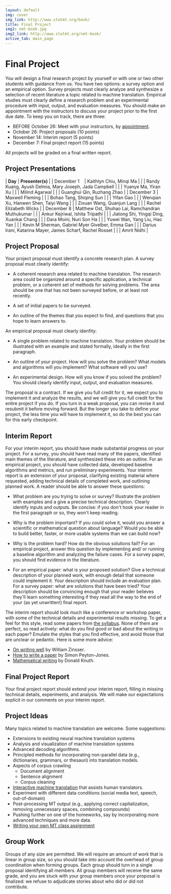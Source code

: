 ```yaml
---
layout: default
img: cover
img_link: http://www.statmt.org/book/
title: Final Project
img2: nmt-book.jpg
img2_link: http://www.statmt.org/nmt-book/
active_tab: main_page 
---
```


Final Project
=============

You will design a final research project by yourself or with one or two other
students with guidance from us. You have two options: a survey option and an 
empirical option. Survey projects must clearly analyze and synthesize a selection
of recent literature a topic related to machine translation. Empirical studies 
must clearly define a research problem and an experimental procedure with 
input, output, and evaluation measures. You should make an appointment with
the instructors to discuss your project prior to the first due date. To
keep you on track, there are three:

* BEFORE October 26: Meet with your instructors, by [appointment](https://docs.google.com/document/d/1cjrpvD4bYlDFLD5ROpFlsx-rNC7JE1r2JGxjLOOPjNI/edit).
* October 26: Project proposals (10 points)
* November 14: Interim report (5 points)
* December 7: Final project report (15 points)

All projects will be graded on a final written report.

Project Presentations
---------------------

| **Day**      | **Presenter(s)** |
| December 1&nbsp;&nbsp;&nbsp; | Kaithlyn Chiu, Minqi Ma |
| | Randy Kuang, Ayush Delmia, Mary Joseph, Jada Campbell |
| | Yuanye Ma, Yiran Xu |
| | Milind Agarwal |
| | Guanghui Qin, Ruzhang Zhao |
| December 3 | Maxwell Fleming  |
| | Bohao Tang, Shiqing Sun |
| | Yifan Gao |
| | Wenqian Xu, Hanwen Shen, Taiyi Wang |
| | Zixuan Wang, Quanjun Lang |
| | Rachel Elizabeth Wicks |
| December 8 | Matthew Ost, Shuhao Lai, Ramchandran Muthukumar  |
| | Ankur Kejriwal, Ishita Tripathi |
| | Jiatong Shi, Yingqi Ding, Xuankai Chang |
| | Dara Moini, Nuri Son Ha |
| | Yuwei Wan, Yang Liu, Hao Yan |
| | Kevin M Sherman, Gabriel Myer Givelber, Emma Gan |
| | Darius Irani, Katarina Mayer, James Scharf, Rachel Rosset |
| | Amrit Nidhi |


Project Proposal
----------------
Your project proposal must identify a concrete research plan. A survey
proposal must clearly identify:

* A coherent research area related to machine translation. The research
area could be organized around a specific application, a technical 
problem, or a coherent set of methods for solving problems. The area
should be one that has not been surveyed before, or at least not 
recently.

* A set of initial papers to be surveyed.

* An outline of the themes that you expect to find, and questions that
you hope to learn answers to.

An empirical proposal must clearly idenfity:

* A single problem related to machine translation. Your problem should
be illustrated with an example and stated formally, ideally in the first
paragraph.

* An outline of your project. How will you solve the problem? What models 
and algorithms will you implement? What software will you use? 

* An experimental design. How will you know if you solved the problem?
You should clearly identify input, output, and evaluation measures.

The proposal is a contract. If we give you full credit for it, we expect
you to implement it and analyze the results, and we will give you full 
credit for the entire project if you do. If you turn in a weak proposal, 
you can revise it and resubmit it before moving forward. But the longer you 
take to define your project, the less time you will have to implement it, so
do the best you can for this early checkpoint.

Interim Report
--------------

For your interim report, you should have made substantial progress
on your project. For a survey, you should have read many of the papers,
identified main themes of the literature, and synthesized these into an 
outline. For an empirical project, you should have collected data, developed
baseline algorithms and metrics, and run preliminary experiments. Your 
interim report is an extension of your proposal, clarifying existing
material where requested, adding technical details of completed work, and 
outlining planned work. A reader should be able to answer these questions:

* What problem are you trying to solve or survey? Illustrate the problem with
examples and a give a precise technical description. Clearly identify inputs
and outputs. Be concise: if you don't hook your reader in the first paragraph
or so, they won't keep reading.

* Why is the problem important? If you could solve it, would you answer 
a scientific or mathematical question about language? Would you be able to 
build better, faster, or more usable systems than we can build now?

* Why is the problem hard? How do the obvious solutions fail? For an 
empirical project, answer this question by implementing and/ or running a 
baseline algorithm and analyzing the failure cases. For a survey paper, you
should find evidence in the literature.

* For an empirical paper: what is your proposed solution? Give a technical
description of your planned work, with enough detail that someone could
implement it. Your description should include an evaluation plan. For a 
survey paper: what are solutions that have been tried? Your description
should be convincing enough that your reader believes they'll learn
something interesting if they read all the way to the end of your 
(as yet unwritten!) final report.

The interim report should look much like a conference or workshop paper, with
some of the technical details and experimental results missing. To get a feel
for this style, read some papers from [the syllabus](syllabus.html). None of
them are perfect, so read actively: what do you find good or bad
about the writing in each paper? Emulate the styles that you find effective, 
and avoid those that are unclear or pedantic. Here is some more advice:

* [On writing well](http://www.amazon.com/Writing-Well-30th-Anniversary-Edition/dp/0060891548) by William Zinsser.
* [How to write a paper](http://research.microsoft.com/en-us/um/people/simonpj/papers/giving-a-talk/writing-a-paper-slides.pdf) by Simon Peyton-Jones.
* [Mathematical writing](http://jmlr.org/reviewing-papers/knuth_mathematical_writing.pdf) by Donald Knuth.

Final Project Report
--------------------------------------------

Your final project report should extend your interim report, filling in 
missing technical details, experiments, and analysis. We will make our
expectations explicit in our comments on your interim report.

Project Ideas
-------------

Many topics related to machine translation are welcome. Some suggestions:

* Extensions to existing neural machine translation systems
* Analysis and visualization of machine translation systems
* Advanced decoding algorithms.
* Principled methods for incorporating non-parallel data 
  (e.g., dictionaries, grammars, or thesauri) into translation models.
* Aspects of corpus crawling
  * Document alignment
  * Sentence alignment
  * Corpus cleaning
* [Interactive machine translation](http://www.casmacat.eu/) that assists human translators.
* Experiment with different data conditions (social media text, speech, out-of-domain)
* Post-processing MT output (e.g., applying correct capitalization, removing unnecessary spaces,
  combining compounds)
* Pushing further on one of the homeworks, say by incorporating more advanced techniques and more
  data.
* [Writing your own MT class assignment](http://mt-class.org/penn/project.html)

Group Work
----------
Groups of any size are permitted. We will require an amount of work 
that is linear in group size, so you should take into account the overhead 
of group coordination when forming groups. Each group should turn in a single 
proposal identifying all members. All group members will receive the same grade, 
and you are stuck with your group members once your proposal is finalized: we 
refuse to adjudicate stories about who did or did not contribute. 


